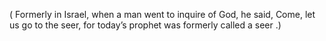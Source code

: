 ( Formerly in Israel, when a man went to inquire of God, he said, Come, let us go to the seer, for today’s prophet was formerly called a seer .)
